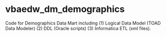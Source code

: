 # vbaedw_dm_demographics
Code for Demographics Data Mart including (1) Logical Data Model (TOAD Data Modeler) (2) DDL (Oracle scripts) (3) Informatica ETL (xml files).
